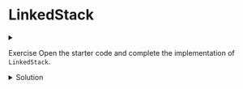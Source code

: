 # LinkedStack

<div id="outcomes"><details><summary></summary>

* Implement the core operations of Stack efficiently (linked base).

</details></div>

<span class="tag">Exercise</span> Open the starter code and complete the implementation of `LinkedStack`.

<details class="solution" data-release="Sep 29, 2023 17:00:00">
<summary>Solution</summary>

Please check the posted solution. 

</details>
